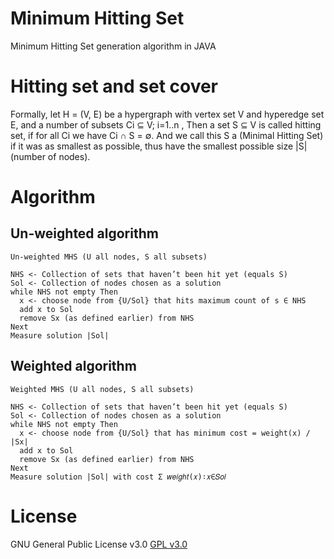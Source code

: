 # Minimum Hitting Set
Minimum Hitting Set generation algorithm in JAVA

# Hitting set and set cover

Formally, let H = (V, E) be a hypergraph with vertex set V and hyperedge set E, and a number of subsets Ci ⊆ V; i=1..n , Then a set S ⊆ V is called hitting set, if for all Ci we have Ci ∩ S = ∅. And we call this S a (Minimal Hitting Set) if it was as smallest as possible, thus have the smallest possible size |S| (number of nodes).

# Algorithm
## Un-weighted algorithm
```
Un-weighted MHS (U all nodes, S all subsets)

NHS <- Collection of sets that haven’t been hit yet (equals S)
Sol <- Collection of nodes chosen as a solution
while NHS not empty Then
  x <- choose node from {U/Sol} that hits maximum count of s ∈ NHS
  add x to Sol
  remove Sx (as defined earlier) from NHS
Next
Measure solution |Sol|
```

## Weighted algorithm
```
Weighted MHS (U all nodes, S all subsets)

NHS <- Collection of sets that haven’t been hit yet (equals S)
Sol <- Collection of nodes chosen as a solution
while NHS not empty Then
  x <- choose node from {U/Sol} that has minimum cost = weight(x) / |Sx|
  add x to Sol
  remove Sx (as defined earlier) from NHS
Next
Measure solution |Sol| with cost Σ 𝑤𝑒𝑖𝑔ℎ𝑡(𝑥)∶𝑥∈𝑆𝑜𝑙
```

# License
GNU General Public License v3.0 [GPL v3.0](https://github.com/fawaz-ibrahim/minimum-hitting-set/blob/master/LICENSE)
